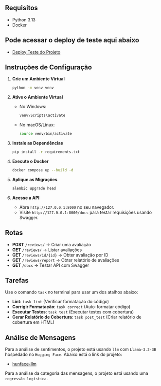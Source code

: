 ## Requisitos
- Python 3.13
- Docker

## Pode acessar o deploy de teste aqui abaixo

- [Deploy Teste do Projeto](https://hublast.com/weon/docs)

## Instruções de Configuração

1. **Crie um Ambiente Virtual**
    ```sh
    python -m venv venv
    ```

2. **Ative o Ambiente Virtual**
    - No Windows:
      ```sh
      venv\Scripts\activate
      ```
    - No macOS/Linux:
      ```sh
      source venv/bin/activate
      ```

3. **Instale as Dependências**
    ```sh
    pip install -r requirements.txt
    ```

4. **Execute o Docker**
    ```sh
    docker compose up --build -d
    ```

5. **Aplique as Migrações**
    ```sh
    alembic upgrade head
    ```

6. **Acesse a API**
    - Abra `http://127.0.0.1:8000` no seu navegador.
    - Visite `http://127.0.0.1:8000/docs` para testar requisições usando Swagger.

## Rotas
- **POST** `/reviews/` → Criar uma avaliação
- **GET** `/reviews/` → Listar avaliações
- **GET** `/reviews/id/{id}` → Obter avaliação por ID
- **GET** `/reviews/report` → Obter relatório de avaliações
- **GET** `/docs` → Testar API com Swagger

## Tarefas
Use o comando `task` no terminal para usar um dos atalhos abaixo:

- **Lint**: `task lint` (Verificar formatação do código)
- **Corrigir Formatação**: `task correct` (Auto-formatar código)
- **Executar Testes**: `task test` (Executar testes com cobertura)
- **Gerar Relatório de Cobertura**: `task post_test` (Criar relatório de cobertura em HTML)

## Análise de Mensagens

Para a análise de sentimentos, o projeto está usando `llm` com `Llama-3.2-3B` hospedado no `Hugging Face`. Abaixo está o link do projeto:

- [hunface-llm](https://huggingface.co/collections/wendellast/weon-67afffa463fee231f49ac1b8)

Para a análise da categoria das mensagens, o projeto está usando uma `regressão logística`.
